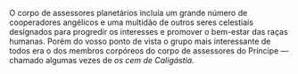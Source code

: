 ﻿O corpo de assessores planetários incluía um grande número de cooperadores angélicos e uma multidão de outros seres celestiais designados para progredir os interesses e promover o bem-estar das raças humanas. Porém do vosso ponto de vista o grupo mais interessante de todos era o dos membros corpóreos do corpo de assessores do Príncipe — chamado algumas vezes de *os* *cem de Caligástia.*